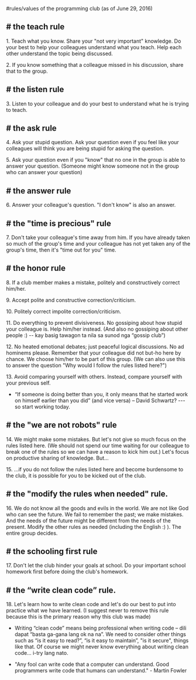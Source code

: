 #rules/values of the programming club (as of June 29, 2016)

## # the teach rule
1\. Teach what you know. Share your "not very important" knowledge. Do your best to help your colleagues understand what you teach. Help each other understand the topic being discussed. 

2\. If you know something that a colleague missed in his discussion, share that to the group. 

## # the listen rule
3\. Listen to your colleague and do your best to understand what he is trying to teach. 

## # the ask rule
4\. Ask your stupid question. Ask your question even if you feel like your colleagues will think you are being stupid for asking the question. 

5\. Ask your question even if you "know" that no one in the group is able to answer your question. (Someone might know someone not in the group who can answer your question) 

## # the answer rule
6\. Answer your colleague's question. "I don't know" is also an answer. 

## # the "time is precious" rule
7\. Don't take your colleague's time away from him. If you have already taken so much of the group's time and your colleague has not yet taken any of the group's time, then it's "time out for you" time. 

## # the honor rule
8\. If a club member makes a mistake, politely and constructively correct him/her.
 
9\. Accept polite and constructive correction/criticism. 

10\. Politely correct impolite correction/criticism. 

11\. Do everything to prevent divisiveness. No gossiping about how stupid your colleague is. Help him/her instead. (And also no gossiping about other people :) -- kay basig tawagon ta nila sa sunod nga “gossip club”) 

12\. No heated emotional debates; just peaceful logical discussions. No ad hominems please. Remember that your colleague did not but-ho here by chance. We choose him/her to be part of this group. (We can also use this to answer the question "Why would I follow the rules listed here?") 

13\. Avoid comparing yourself with others. Instead, compare yourself with your previous self.

 - “If someone is doing better than you, it only means that he started work on himself earlier than you did” (and vice versa) – David Schwartz?  --- so start working today.

## # the "we are not robots" rule
14\. We might make some mistakes. But let's not give so much focus on the rules listed here. (We should not spend our time waiting for our colleague to break one of the rules so we can have a reason to kick him out.) Let's focus on productive sharing of knowledge. But... 

15\. ...if you do not follow the rules listed here and become burdensome to the club, it is possible for you to be kicked out of the club.

## # the "modify the rules when needed" rule.
16\. We do not know all the goods and evils in the world. We are not like God who can see the future. We fail to remember the past; we make mistakes. And the needs of the future might be different from the needs of the present. Modify the other rules as needed (including the English :) ). The entire group decides. 

## # the schooling first rule
17\. Don't let the club hinder your goals at school. Do your important school homework first before doing the club's homework. 

## # the “write clean code” rule.

18\. Let's learn how to write clean code and let's do our best to put into practice what we have learned. (I suggest never to remove this rule because this is the primary reason why this club was made) 

 - Writing “clean code” means being professional when writing code – dili dapat “basta ga-gana lang ok na na”. We need to consider other things such as “is it easy to read?”, “is it easy to maintain”, "is it secure", things like that. Of course we might never know everything about writing clean code… i-try lang nato.
	 
 - "Any fool can write code that a computer can understand. Good programmers write code that humans can understand." - Martin Fowler
